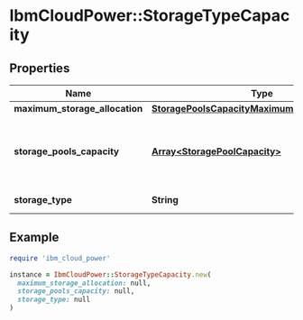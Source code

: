 # IbmCloudPower::StorageTypeCapacity

## Properties

| Name | Type | Description | Notes |
| ---- | ---- | ----------- | ----- |
| **maximum_storage_allocation** | [**StoragePoolsCapacityMaximumStorageAllocation**](StoragePoolsCapacityMaximumStorageAllocation.md) |  | [optional] |
| **storage_pools_capacity** | [**Array&lt;StoragePoolCapacity&gt;**](StoragePoolCapacity.md) | List of storage pool capacity for storage type | [optional] |
| **storage_type** | **String** | Storage type | [optional] |

## Example

```ruby
require 'ibm_cloud_power'

instance = IbmCloudPower::StorageTypeCapacity.new(
  maximum_storage_allocation: null,
  storage_pools_capacity: null,
  storage_type: null
)
```

